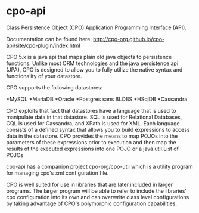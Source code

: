 cpo-api
=======

Class Persistence Object (CPO) Application Programming Interface (API).

Documentation can be found here: http://cpo-org.github.io/cpo-api/site/cpo-plugin/index.html

CPO 5.x is a java api that maps plain old java objects to persistence functions. Unlike most ORM technologies and the java persistence api (JPA),
CPO is designed to allow you to fully utilize the native syntax and functionality of your datastore.

CPO supports the following datastores:

*MySQL
*MariaDB
*Oracle
*Postgres sans BLOBS
*HSqlDB
*Cassandra

CPO exploits that fact that datastores have a language that is used to manipulate data in that datastore. SQL is used for Relational Databases,
CQL is used for Cassandra, and XPath is used for XML. Each language consists of a defined syntax that allows you to build expressions to access
data in the datastore. CPO provides the means to map POJOs into the parameters of these expressions prior to execution and then map the results
of the executed expressions into one POJO or a java.util.List of POJOs

cpo-api has a companion project cpo-org/cpo-util which is a utility program for managing cpo's xml configuration file.

CPO is well suited for use in libraries that are later included in larger programs. The larger program will be able to refer to include the
libraries' cpo configuration into its own and can overwrite class level configurations by taking advantage of CPO's polymorphic configuration
capabilities.

